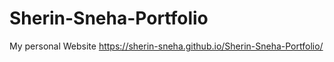 # Sherin-Sneha-Portfolio
My personal Website
https://sherin-sneha.github.io/Sherin-Sneha-Portfolio/
